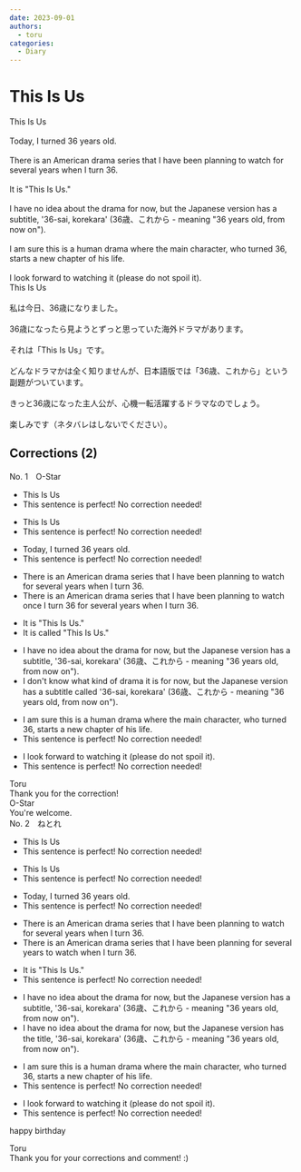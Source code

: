 ```yaml
---
date: 2023-09-01
authors:
  - toru
categories:
  - Diary
---
```


<h1 id="subject_show">This Is Us</h1>
<div class="date" hidden>Sep 1, 2023 20:58</div>
<div id="post"><div id="body_show_ori">
This Is Us<br/><br/>Today, I turned 36 years old.<br/><br/>There is an American drama series that I have been planning to watch for several years when I turn 36.<br/><br/>It is "This Is Us."<br/><br/>I have no idea about the drama for now, but the Japanese version has a subtitle, '36-sai, korekara' (36歳、これから - meaning "36 years old, from now on").<br/><br/>I am sure this is a human drama where the main character, who turned 36, starts a new chapter of his life.<br/><br/>I look forward to watching it (please do not spoil it).
</div></div>

<!-- more -->

<div id="post_ja"><div id="body_show_mo">
This Is Us<br/><br/>私は今日、36歳になりました。<br/><br/>36歳になったら見ようとずっと思っていた海外ドラマがあります。<br/><br/>それは「This Is Us」です。<br/><br/>どんなドラマかは全く知りませんが、日本語版では「36歳、これから」という副題がついています。<br/><br/>きっと36歳になった主人公が、心機一転活躍するドラマなのでしょう。<br/><br/>楽しみです（ネタバレはしないでください）。
</div></div>

## Corrections (2)
<div id="block"><div class="first_name"> No. 1　<span class="just_name">O-Star</span></div><div id="block2">
<ul class="correction_field">
<li class="incorrect">This Is Us</li>
<li class="corrected perfect">This sentence is perfect! No correction needed!</li>
</ul>
<ul class="correction_field">
<li class="incorrect">This Is Us</li>
<li class="corrected perfect">This sentence is perfect! No correction needed!</li>
</ul>
<ul class="correction_field">
<li class="incorrect">Today, I turned 36 years old.</li>
<li class="corrected perfect">This sentence is perfect! No correction needed!</li>
</ul>
<ul class="correction_field">
<li class="incorrect">There is an American drama series that I have been planning to watch for several years when I turn 36.</li>
<li class="corrected correct">
There is an American drama series that I have been planning to watch <span class="f_bold">once I turn 36 </span>for several years <span class="sline"><span class="f_red">when I turn 36</span></span>.
</li>
</ul>
<ul class="correction_field">
<li class="incorrect">It is "This Is Us."</li>
<li class="corrected correct">
It is<span class="f_gray"><span class="f_bold"> called</span></span> "This Is Us."
</li>
</ul>
<ul class="correction_field">
<li class="incorrect">I have no idea about the drama for now, but the Japanese version has a subtitle, '36-sai, korekara' (36歳、これから - meaning "36 years old, from now on").</li>
<li class="corrected correct">
<span class="f_bold">I don't know what kind of drama it is</span> for now, but the Japanese version has a subtitle <span class="f_bold">called</span> '36-sai, korekara' (36歳、これから - meaning "36 years old, from now on").
</li>
</ul>
<ul class="correction_field">
<li class="incorrect">I am sure this is a human drama where the main character, who turned 36, starts a new chapter of his life.</li>
<li class="corrected perfect">This sentence is perfect! No correction needed!</li>
</ul>
<ul class="correction_field">
<li class="incorrect">I look forward to watching it (please do not spoil it).</li>
<li class="corrected perfect">This sentence is perfect! No correction needed!</li>
</ul>
</div><div class="name"><span class="just_name">Toru</span><br>
Thank you for the correction!
</div>
<div class="name"><span class="just_name">O-Star</span><br>
You're welcome.
</div>
</div>
<div id="block"><div class="first_name"> No. 2　<span class="just_name">ねとれ</span></div><div id="block2">
<ul class="correction_field">
<li class="incorrect">This Is Us</li>
<li class="corrected perfect">This sentence is perfect! No correction needed!</li>
</ul>
<ul class="correction_field">
<li class="incorrect">This Is Us</li>
<li class="corrected perfect">This sentence is perfect! No correction needed!</li>
</ul>
<ul class="correction_field">
<li class="incorrect">Today, I turned 36 years old.</li>
<li class="corrected perfect">This sentence is perfect! No correction needed!</li>
</ul>
<ul class="correction_field">
<li class="incorrect">There is an American drama series that I have been planning to watch for several years when I turn 36.</li>
<li class="corrected correct">
There is an American drama series that I have been planning for several years to watch when I turn 36.
</li>
</ul>
<ul class="correction_field">
<li class="incorrect">It is "This Is Us."</li>
<li class="corrected perfect">This sentence is perfect! No correction needed!</li>
</ul>
<ul class="correction_field">
<li class="incorrect">I have no idea about the drama for now, but the Japanese version has a subtitle, '36-sai, korekara' (36歳、これから - meaning "36 years old, from now on").</li>
<li class="corrected correct">
I have no idea about the drama for now, but the Japanese version has the title, '36-sai, korekara' (36歳、これから - meaning "36 years old, from now on").
</li>
</ul>
<ul class="correction_field">
<li class="incorrect">I am sure this is a human drama where the main character, who turned 36, starts a new chapter of his life.</li>
<li class="corrected perfect">This sentence is perfect! No correction needed!</li>
</ul>
<ul class="correction_field">
<li class="incorrect">I look forward to watching it (please do not spoil it).</li>
<li class="corrected perfect">This sentence is perfect! No correction needed!</li>
</ul>
<p class="comment_small">
 happy birthday
</p>

</div><div class="name"><span class="just_name">Toru</span><br>
Thank you for your corrections and comment! :)
</div>
</div>
